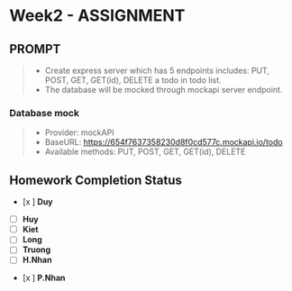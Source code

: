 # Week2 - ASSIGNMENT

## PROMPT
 > - Create express server which has 5 endpoints includes: PUT, POST, GET, GET(id), DELETE a todo in todo list.
 > - The database will be mocked through mockapi server endpoint.

### Database mock
 > - Provider: mockAPI
 > - BaseURL: https://654f7637358230d8f0cd577c.mockapi.io/todo
 > - Available methods: PUT, POST, GET, GET(id), DELETE

## Homework Completion Status

- [x ] **Duy**
- [ ] **Huy**
- [ ] **Kiet**
- [ ] **Long**
- [ ] **Truong**
- [ ] **H.Nhan**
- [x ] **P.Nhan**
